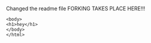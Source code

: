 Changed the readme file
FORKING TAKES PLACE HERE!!!
```<html>
<body>
<h1>hey</h1>
</body>
</html>
```
